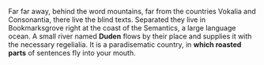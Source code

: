 Far far away, behind the word mountains, far from the countries Vokalia and Consonantia, there live the blind texts. Separated they live in Bookmarksgrove right at the coast of the Semantics, a large language ocean. A small river named __Duden__ flows by their place and supplies it with the necessary regelialia. It is a paradisematic country, in **which roasted parts** of sentences fly into your mouth.
